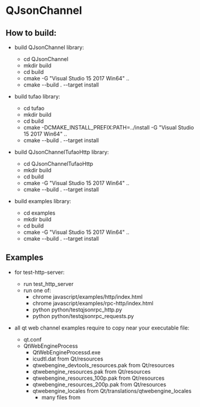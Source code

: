 # QJsonChannel

## How to build:

* build QJsonChannel library: 
    - cd QJsonChannel
    - mkdir build
    - cd build
    - cmake -G "Visual Studio 15 2017 Win64" ..
    - cmake --build . --target install

* build tufao library: 
    - cd tufao
    - mkdir build
    - cd build
    - cmake -DCMAKE_INSTALL_PREFIX:PATH=../install -G "Visual Studio 15 2017 Win64" ..
    - cmake --build . --target install

* build QJsonChannelTufaoHttp library: 
    - cd QJsonChannelTufaoHttp
    - mkdir build
    - cd build
    - cmake -G "Visual Studio 15 2017 Win64" ..
    - cmake --build . --target install

* build examples library: 
    - cd examples
    - mkdir build
    - cd build
    - cmake -G "Visual Studio 15 2017 Win64" ..
    - cmake --build . --target install

## Examples
* for test-http-server:
    - run test_http_server
    - run one of:
        - chrome javascript/examples/http/index.html
        - chrome javascript/examples/rpc-http/index.html
        - python python/testqjsonrpc_http.py
        - python python/testqjsonrpc_requests.py


* all qt web channel examples require to copy near your executable file:
    - qt.conf
    - QtWebEngineProcess
        - QtWebEngineProcessd.exe
        - icudtl.dat from Qt/resources
        - qtwebengine_devtools_resources.pak from Qt/resources
        - qtwebengine_resources.pak from Qt/resources
        - qtwebengine_resources_100p.pak from Qt/resources
        - qtwebengine_resources_200p.pak from Qt/resources
        - qtwebengine_locales from Qt/translations/qtwebengine_locales
            -   many files from 

